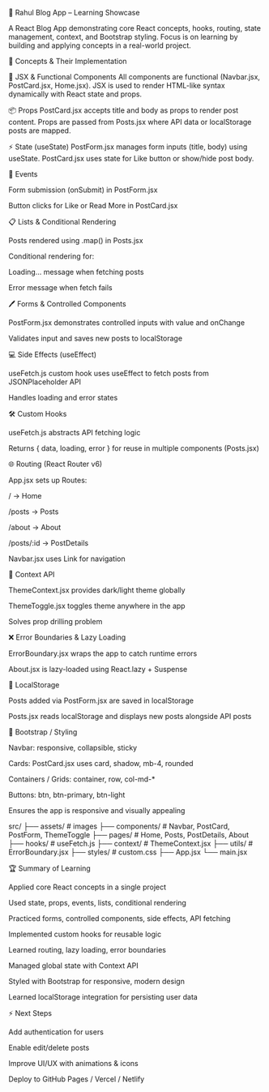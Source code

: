 🚀 Rahul Blog App – Learning Showcase

A React Blog App demonstrating core React concepts, hooks, routing, state management, context, and Bootstrap styling.
Focus is on learning by building and applying concepts in a real-world project.

🔹 Concepts & Their Implementation

📝 JSX & Functional Components
All components are functional (Navbar.jsx, PostCard.jsx, Home.jsx). JSX is used to render HTML-like syntax dynamically with React state and props.



📦 Props
PostCard.jsx accepts title and body as props to render post content.
Props are passed from Posts.jsx where API data or localStorage posts are mapped.




⚡ State (useState)
PostForm.jsx manages form inputs (title, body) using useState.
PostCard.jsx uses state for Like button or show/hide post body.




🎯 Events

Form submission (onSubmit) in PostForm.jsx

Button clicks for Like or Read More in PostCard.jsx

📋 Lists & Conditional Rendering

Posts rendered using .map() in Posts.jsx

Conditional rendering for:

Loading... message when fetching posts

Error message when fetch fails




🖊️ Forms & Controlled Components

PostForm.jsx demonstrates controlled inputs with value and onChange

Validates input and saves new posts to localStorage




💻 Side Effects (useEffect)

useFetch.js custom hook uses useEffect to fetch posts from JSONPlaceholder API

Handles loading and error states




🛠️ Custom Hooks

useFetch.js abstracts API fetching logic

Returns { data, loading, error } for reuse in multiple components (Posts.jsx)






🌐 Routing (React Router v6)

App.jsx sets up Routes:

/ → Home

/posts → Posts

/about → About

/posts/:id → PostDetails

Navbar.jsx uses Link for navigation






🌈 Context API

ThemeContext.jsx provides dark/light theme globally

ThemeToggle.jsx toggles theme anywhere in the app

Solves prop drilling problem






❌ Error Boundaries & Lazy Loading

ErrorBoundary.jsx wraps the app to catch runtime errors

About.jsx is lazy-loaded using React.lazy + Suspense






💾 LocalStorage

Posts added via PostForm.jsx are saved in localStorage

Posts.jsx reads localStorage and displays new posts alongside API posts





🎨 Bootstrap / Styling

Navbar: responsive, collapsible, sticky

Cards: PostCard.jsx uses card, shadow, mb-4, rounded

Containers / Grids: container, row, col-md-*

Buttons: btn, btn-primary, btn-light

Ensures the app is responsive and visually appealing







src/
├── assets/               # images
├── components/           # Navbar, PostCard, PostForm, ThemeToggle
├── pages/                # Home, Posts, PostDetails, About
├── hooks/                # useFetch.js
├── context/              # ThemeContext.jsx
├── utils/                # ErrorBoundary.jsx
├── styles/               # custom.css
├── App.jsx
└── main.jsx







🏆 Summary of Learning

Applied core React concepts in a single project

Used state, props, events, lists, conditional rendering

Practiced forms, controlled components, side effects, API fetching

Implemented custom hooks for reusable logic

Learned routing, lazy loading, error boundaries

Managed global state with Context API

Styled with Bootstrap for responsive, modern design

Learned localStorage integration for persisting user data







⚡ Next Steps

Add authentication for users

Enable edit/delete posts

Improve UI/UX with animations & icons

Deploy to GitHub Pages / Vercel / Netlify
